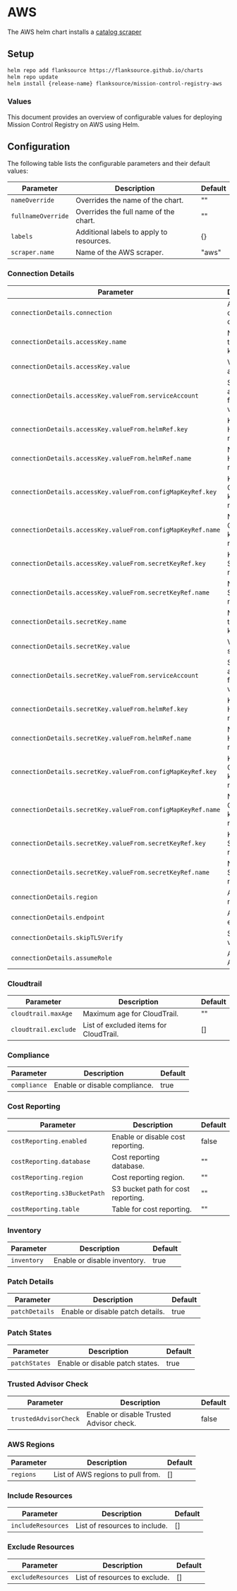 # AWS

The AWS helm chart installs a [catalog scraper](/config-db/scrapers/aws)

## Setup

```sh
helm repo add flanksource https://flanksource.github.io/charts
helm repo update
helm install {release-name} flanksource/mission-control-registry-aws
```

### Values

This document provides an overview of configurable values for deploying Mission Control Registry on AWS using Helm.

## Configuration

The following table lists the configurable parameters and their default values:

| Parameter | Description | Default |
| --- | --- | --- |
| `nameOverride` | Overrides the name of the chart. | "" |
| `fullnameOverride` | Overrides the full name of the chart. | "" |
| `labels` | Additional labels to apply to resources. | {} |
| `scraper.name` | Name of the AWS scraper. | "aws" |

### Connection Details

| Parameter | Description | Default |
| --- | --- | --- |
| `connectionDetails.connection` | AWS connection details. | "" |
| `connectionDetails.accessKey.name` | Name of the access key. | "" |
| `connectionDetails.accessKey.value` | Value of the access key. | "" |
| `connectionDetails.accessKey.valueFrom.serviceAccount` | Service account for fetching the value. | "" |
| `connectionDetails.accessKey.valueFrom.helmRef.key` | Key for Helm reference. | "" |
| `connectionDetails.accessKey.valueFrom.helmRef.name` | Name for Helm reference. | "" |
| `connectionDetails.accessKey.valueFrom.configMapKeyRef.key` | Key for ConfigMap key reference. | "" |
| `connectionDetails.accessKey.valueFrom.configMapKeyRef.name` | Name for ConfigMap key reference. | "" |
| `connectionDetails.accessKey.valueFrom.secretKeyRef.key` | Key for Secret key reference. | "" |
| `connectionDetails.accessKey.valueFrom.secretKeyRef.name` | Name for Secret key reference. | "" |
| `connectionDetails.secretKey.name` | Name of the secret key. | "" |
| `connectionDetails.secretKey.value` | Value of the secret key. | "" |
| `connectionDetails.secretKey.valueFrom.serviceAccount` | Service account for fetching the value. | "" |
| `connectionDetails.secretKey.valueFrom.helmRef.key` | Key for Helm reference. | "" |
| `connectionDetails.secretKey.valueFrom.helmRef.name` | Name for Helm reference. | "" |
| `connectionDetails.secretKey.valueFrom.configMapKeyRef.key` | Key for ConfigMap key reference. | "" |
| `connectionDetails.secretKey.valueFrom.configMapKeyRef.name` | Name for ConfigMap key reference. | "" |
| `connectionDetails.secretKey.valueFrom.secretKeyRef.key` | Key for Secret key reference. | "" |
| `connectionDetails.secretKey.valueFrom.secretKeyRef.name` | Name for Secret key reference. | "" |
| `connectionDetails.region` | AWS region. | "" |
| `connectionDetails.endpoint` | AWS endpoint. | "" |
| `connectionDetails.skipTLSVerify` | Skip TLS verification. | "" |
| `connectionDetails.assumeRole` | Assume AWS role. | "" |

### Cloudtrail

| Parameter | Description | Default |
| --- | --- | --- |
| `cloudtrail.maxAge` | Maximum age for CloudTrail. | "" |
| `cloudtrail.exclude` | List of excluded items for CloudTrail. | [] |

### Compliance

| Parameter | Description | Default |
| --- | --- | --- |
| `compliance` | Enable or disable compliance. | true |

### Cost Reporting

| Parameter | Description | Default |
| --- | --- | --- |
| `costReporting.enabled` | Enable or disable cost reporting. | false |
| `costReporting.database` | Cost reporting database. | "" |
| `costReporting.region` | Cost reporting region. | "" |
| `costReporting.s3BucketPath` | S3 bucket path for cost reporting. | "" |
| `costReporting.table` | Table for cost reporting. | "" |

### Inventory

| Parameter | Description | Default |
| --- | --- | --- |
| `inventory` | Enable or disable inventory. | true |

### Patch Details

| Parameter | Description | Default |
| --- | --- | --- |
| `patchDetails` | Enable or disable patch details. | true |

### Patch States

| Parameter | Description | Default |
| --- | --- | --- |
| `patchStates` | Enable or disable patch states. | true |

### Trusted Advisor Check

| Parameter | Description | Default |
| --- | --- | --- |
| `trustedAdvisorCheck` | Enable or disable Trusted Advisor check. | false |

### AWS Regions

| Parameter | Description | Default |
| --- | --- | --- |
| `regions` | List of AWS regions to pull from. | [] |

### Include Resources

| Parameter | Description | Default |
| --- | --- | --- |
| `includeResources` | List of resources to include. | [] |

### Exclude Resources

| Parameter | Description | Default |
| --- | --- | --- |
| `excludeResources` | List of resources to exclude. | [] |
